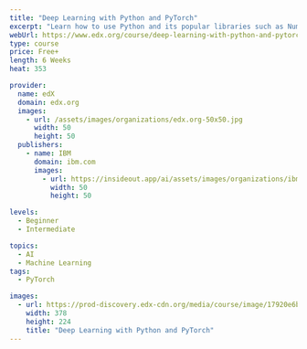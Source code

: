 ```yaml
---
title: "Deep Learning with Python and PyTorch"
excerpt: "Learn how to use Python and its popular libraries such as NumPy and Pandas, as well as the PyTorch Deep Learning library. You'll then apply them to build Neural Networks and Deep Learning models."
webUrl: https://www.edx.org/course/deep-learning-with-python-and-pytorch
type: course
price: Free+
length: 6 Weeks
heat: 353

provider:
  name: edX
  domain: edx.org
  images:
    - url: /assets/images/organizations/edx.org-50x50.jpg
      width: 50
      height: 50
  publishers:
    - name: IBM
      domain: ibm.com
      images:
        - url: https://insideout.app/ai/assets/images/organizations/ibm.com-50x50.jpg
          width: 50
          height: 50

levels:
  - Beginner
  - Intermediate

topics:
  - AI
  - Machine Learning
tags:
  - PyTorch

images:
  - url: https://prod-discovery.edx-cdn.org/media/course/image/17920e6b-e3ed-4819-8116-e48854e62cce-d390fea6c901.small.jpg
    width: 378
    height: 224
    title: "Deep Learning with Python and PyTorch"
---
```


